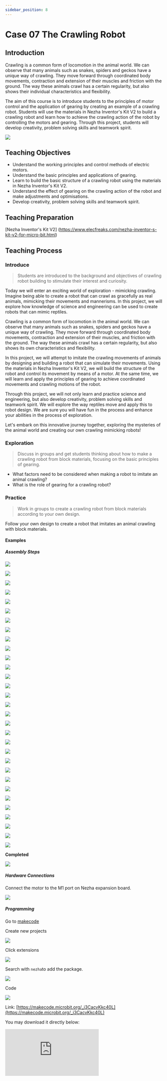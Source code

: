 ```yaml
---
sidebar_position: 8
---
```


# Case 07 The Crawling Robot

## Introduction

Crawling is a common form of locomotion in the animal world. We can observe that many animals such as snakes, spiders and geckos have a unique way of crawling. They move forward through coordinated body movements, contraction and extension of their muscles and friction with the ground. The way these animals crawl has a certain regularity, but also shows their individual characteristics and flexibility.

The aim of this course is to introduce students to the principles of motor control and the application of gearing by creating an example of a crawling robot. Students will use the materials in Nezha Inventor's Kit V2 to build a crawling robot and learn how to achieve the crawling action of the robot by controlling the motors and gearing. Through this project, students will develop creativity, problem solving skills and teamwork spirit.




![](./images/nezha-inventors-kit-v2-case-07-01.png)

## Teaching Objectives

- Understand the working principles and control methods of electric motors.
- Understand the basic principles and applications of gearing.
- Learn to build the basic structure of a crawling robot using the materials in Nezha Inventor's Kit V2.
- Understand the effect of gearing on the crawling action of the robot and make adjustments and optimisations.
- Develop creativity, problem solving skills and teamwork spirit.

## Teaching Preparation

[Nezha Inventor's Kit V2] (https://www.elecfreaks.com/nezha-inventor-s-kit-v2-for-micro-bit.html)




## Teaching Process

### Introduce

>Students are introduced to the background and objectives of crawling robot building to stimulate their interest and curiosity.

Today we will enter an exciting world of exploration - mimicking crawling. Imagine being able to create a robot that can crawl as gracefully as real animals, mimicking their movements and mannerisms. In this project, we will explore how knowledge of science and engineering can be used to create robots that can mimic reptiles.

Crawling is a common form of locomotion in the animal world. We can observe that many animals such as snakes, spiders and geckos have a unique way of crawling. They move forward through coordinated body movements, contraction and extension of their muscles, and friction with the ground. The way these animals crawl has a certain regularity, but also shows its own characteristics and flexibility.

In this project, we will attempt to imitate the crawling movements of animals by designing and building a robot that can simulate their movements. Using the materials in Nezha Inventor's Kit V2, we will build the structure of the robot and control its movement by means of a motor. At the same time, we will learn and apply the principles of gearing to achieve coordinated movements and crawling motions of the robot.

Through this project, we will not only learn and practice science and engineering, but also develop creativity, problem solving skills and teamwork spirit. We will explore the way reptiles move and apply this to robot design. We are sure you will have fun in the process and enhance your abilities in the process of exploration.

Let's embark on this innovative journey together, exploring the mysteries of the animal world and creating our own crawling mimicking robots!

### Exploration

>Discuss in groups and get students thinking about how to make a crawling robot from block materials, focusing on the basic principles of gearing.

- What factors need to be considered when making a robot to imitate an animal crawling?
- What is the role of gearing for a crawling robot?

### Practice

>Work in groups to create a crawling robot from block materials according to your own design.

Follow your own design to create a robot that imitates an animal crawling with block materials.

#### Examples

##### Assembly Steps

![](./images/nezha-inventors-kit-v2-step-07-01.png)

![](./images/nezha-inventors-kit-v2-step-07-02.png)

![](./images/nezha-inventors-kit-v2-step-07-03.png)

![](./images/nezha-inventors-kit-v2-step-07-04.png)

![](./images/nezha-inventors-kit-v2-step-07-05.png)

![](./images/nezha-inventors-kit-v2-step-07-06.png)

![](./images/nezha-inventors-kit-v2-step-07-07.png)

![](./images/nezha-inventors-kit-v2-step-07-08.png)

![](./images/nezha-inventors-kit-v2-step-07-09.png)

![](./images/nezha-inventors-kit-v2-step-07-10.png)

![](./images/nezha-inventors-kit-v2-step-07-11.png)

![](./images/nezha-inventors-kit-v2-step-07-12.png)

![](./images/nezha-inventors-kit-v2-step-07-13.png)

![](./images/nezha-inventors-kit-v2-step-07-14.png)

![](./images/nezha-inventors-kit-v2-step-07-15.png)

![](./images/nezha-inventors-kit-v2-step-07-16.png)

![](./images/nezha-inventors-kit-v2-step-07-17.png)

![](./images/nezha-inventors-kit-v2-step-07-18.png)

![](./images/nezha-inventors-kit-v2-step-07-19.png)

![](./images/nezha-inventors-kit-v2-step-07-20.png)

![](./images/nezha-inventors-kit-v2-step-07-21.png)

![](./images/nezha-inventors-kit-v2-step-07-22.png)

![](./images/nezha-inventors-kit-v2-step-07-23.png)

![](./images/nezha-inventors-kit-v2-step-07-24.png)

![](./images/nezha-inventors-kit-v2-step-07-25.png)

![](./images/nezha-inventors-kit-v2-step-07-26.png)

![](./images/nezha-inventors-kit-v2-step-07-27.png)

![](./images/nezha-inventors-kit-v2-step-07-28.png)

![](./images/nezha-inventors-kit-v2-step-07-29.png)

![](./images/nezha-inventors-kit-v2-step-07-30.png)

![](./images/nezha-inventors-kit-v2-step-07-31.png)

**Completed**

![](./images/nezha-inventors-kit-v2-case-07-01.png)


##### Hardware Connections

Connect the motor to the M1 port on Nezha expansion board. 

![](./images/nezha-inventors-kit-v2-case-07-02.png)

##### Programming

Go to [makecode](https://makecode.microbit.org/#)

Create new projects

![](./images/nezha-inventors-kit-v2-case-19-03.png)

Click extensions

![](./images/nezha-inventors-kit-v2-case-19-04.png)



 Search with `nezha`to add the package. 

![](./images/nezha-inventors-kit-v2-case-19-06.png)

Code

![](./images/nezha-inventors-kit-v2-case-07-07.png)


Link: [https://makecode.microbit.org/_i3CacvKkc40L](https://makecode.microbit.org/_i3CacvKkc40L)

You may download it directly below: 

<div
    style={{
        position: 'relative',
        paddingBottom: '60%',
        overflow: 'hidden',
    }}
>
    <iframe
        src="https://makecode.microbit.org/_i3CacvKkc40L"
        frameborder="0"
        sandbox="allow-popups allow-forms allow-scripts allow-same-origin"
        style={{
            position: 'absolute',
            width: '100%',
            height: '100%',
        }}
    />
</div>



### Demonstration

>Show in groups and have the robots in each group start crawling together and compare the results and effectiveness of each group.

#### Result

Press button A on the micro:bit to start the device and press button B to stop it. 

![](./images/nezha-inventors-kit-v2-case-07.gif)

### Reflection

>Share in groups so that students in each group can share their production process and insights, summarise the problems and solutions they encountered, and evaluate their strengths and weaknesses.
